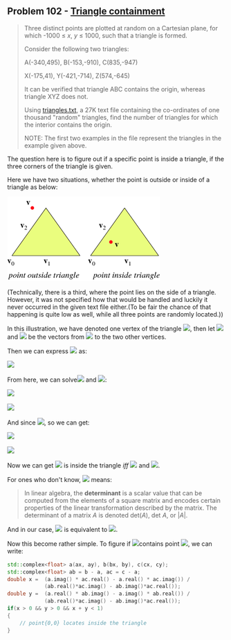 ## Problem 102 - [Triangle containment](https://projecteuler.net/problem=102)

>   Three distinct points are plotted at random on a Cartesian plane, for which -1000 ≤ *x*, *y* ≤ 1000, such that a triangle is formed.
>
>   Consider the following two triangles:
>
>   A(-340,495), B(-153,-910), C(835,-947)
>
>   X(-175,41), Y(-421,-714), Z(574,-645)
>
>   It can be verified that triangle ABC contains the origin, whereas triangle XYZ does not.
>
>   Using [triangles.txt](https://projecteuler.net/project/resources/p102_triangles.txt), a 27K text file containing the co-ordinates of one thousand "random" triangles, find the number of triangles for which the interior contains the origin.
>
>   NOTE: The first two examples in the file represent the triangles in the example given above.

The question here is to figure out if a specific point is inside a triangle, if the three corners of the triangle is given.

Here we have two situations, whether the point is outside or inside of a triangle as below:

![PointInsideTriangle](PointInsideTriangle.gif)

(Technically, there is a third, where the point lies on the side of a triangle. However, it was not specified how that would be handled and luckily it never occurred in the given text file either.(To be fair the chance of that happening is quite low as well, while all three points are randomly located.))

In this illustration, we have denoted one vertex of the triangle ![ ](https://render.githubusercontent.com/render/math?math=V_{0}), then let ![ ](https://render.githubusercontent.com/render/math?math=V_{1}) and ![ ](https://render.githubusercontent.com/render/math?math=V_{2}) be the vectors from ![ ](https://render.githubusercontent.com/render/math?math=V_{0}) to the two other vertices.

Then we can express ![ ](https://render.githubusercontent.com/render/math?math=V) as:

![ ](https://render.githubusercontent.com/render/math?math=V=V_0%2Bx%20\cdot%20V_1%2By%20\cdot%20V_2)

From here, we can solve![](https://render.githubusercontent.com/render/math?math=x) and ![](https://render.githubusercontent.com/render/math?math=y):

![](https://render.githubusercontent.com/render/math?math=x%20=%20\frac{\det(VV_2)-\det(V_0V_2)}{\det(V_1V_2)})

![](https://render.githubusercontent.com/render/math?math=y%20=%20-\frac{\det(VV_1)-\det(V_0V_1)}{\det(V_1V_2)})

And since ![](https://render.githubusercontent.com/render/math?math=V%20=%20%5C%7B0,%200%5C%7D), so we can get:



![](https://render.githubusercontent.com/render/math?math=x%20=%20-\frac{\det(V_0V_2)}{\det(V_1V_2)})

![](https://render.githubusercontent.com/render/math?math=y%20=%20\frac{\det(V_0V_1)}{\det(V_1V_2)})

Now we can get ![](https://render.githubusercontent.com/render/math?math=V) is inside the triangle *iff* ![](https://render.githubusercontent.com/render/math?math=x,%20y>0) and ![](https://render.githubusercontent.com/render/math?math=a%20%2Bb<1).

For ones who don't know, ![](https://render.githubusercontent.com/render/math?math=\det) means:

>   In linear algebra, the **determinant** is a scalar value that can be computed from the elements of a square matrix and encodes certain properties of the linear transformation described by the matrix. The determinant of a matrix *A* is denoted det(*A*), det *A*, or |*A*|.

And in our case, ![](https://render.githubusercontent.com/render/math?math=\det(V_0V_2)) is equivalent to ![](https://render.githubusercontent.com/render/math?math=V_{0_x}\cdot%20V_{2_y}%20-%20V_{0_y}\cdot%20V_{2_x}).

Now this become rather simple. To figure if ![](https://render.githubusercontent.com/render/math?math=\triangle%20ABC)contains point ![](https://render.githubusercontent.com/render/math?math=%5C%7B0,%200%5C%7D), we can write:

```cpp
std::complex<float> a(ax, ay), b(bx, by), c(cx, cy);
std::complex<float> ab = b - a, ac = c - a;
double x = 	(a.imag() * ac.real() - a.real() * ac.imag()) /
    		(ab.real()*ac.imag() - ab.imag()*ac.real());
double y = 	(a.real() * ab.imag() - a.imag() * ab.real()) /
    		(ab.real()*ac.imag() - ab.imag()*ac.real());
if(x > 0 && y > 0 && x + y < 1)
{
    // point{0,0} locates inside the triangle
}
```

